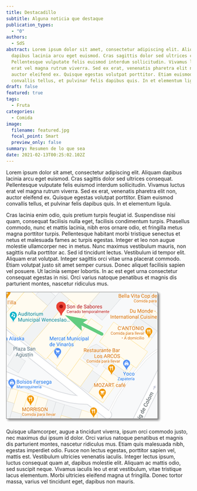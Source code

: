 ```yaml
---
title: Destacadillo
subtitle: Alguna noticia que destaque
publication_types:
  - "0"
authors:
  - SdS
abstract: Lorem ipsum dolor sit amet, consectetur adipiscing elit. Aliquam
  dapibus lacinia arcu eget euismod. Cras sagittis dolor sed ultrices consequat.
  Pellentesque vulputate felis euismod interdum sollicitudin. Vivamus luctus
  erat vel magna rutrum viverra. Sed ex erat, venenatis pharetra elit non,
  auctor eleifend ex. Quisque egestas volutpat porttitor. Etiam euismod
  convallis tellus, et pulvinar felis dapibus quis. In et elementum ligula.
draft: false
featured: true
tags:
  - Fruta
categories:
  - Comida
image:
  filename: featured.jpg
  focal_point: Smart
  preview_only: false
summary: Resumen de lo que sea
date: 2021-02-13T00:25:02.102Z
---
```

Lorem ipsum dolor sit amet, consectetur adipiscing elit. Aliquam dapibus lacinia arcu eget euismod. Cras sagittis dolor sed ultrices consequat. Pellentesque vulputate felis euismod interdum sollicitudin. Vivamus luctus erat vel magna rutrum viverra. Sed ex erat, venenatis pharetra elit non, auctor eleifend ex. Quisque egestas volutpat porttitor. Etiam euismod convallis tellus, et pulvinar felis dapibus quis. In et elementum ligula.

Cras lacinia enim odio, quis pretium turpis feugiat id. Suspendisse nisi quam, consequat facilisis nulla eget, facilisis condimentum turpis. Phasellus commodo, nunc et mattis lacinia, nibh eros ornare odio, et fringilla metus magna porttitor turpis. Pellentesque habitant morbi tristique senectus et netus et malesuada fames ac turpis egestas. Integer et leo non augue molestie ullamcorper nec in metus. Nunc maximus vestibulum mauris, non sagittis nulla porttitor ac. Sed id tincidunt lectus. Vestibulum id tempor elit. Aliquam erat volutpat. Integer sagittis orci vitae urna placerat commodo. Etiam volutpat justo sit amet semper cursus. Donec aliquet facilisis sapien vel posuere. Ut lacinia semper lobortis. In ac est eget urna consectetur consequat egestas in nisi. Orci varius natoque penatibus et magnis dis parturient montes, nascetur ridiculus mus.

![](sds-google-maps.png "Localización")

Quisque ullamcorper, augue a tincidunt viverra, ipsum orci commodo justo, nec maximus dui ipsum id dolor. Orci varius natoque penatibus et magnis dis parturient montes, nascetur ridiculus mus. Etiam quis malesuada nibh, egestas imperdiet odio. Fusce non lectus egestas, porttitor sapien vel, mattis est. Vestibulum ultricies venenatis iaculis. Integer lectus ipsum, luctus consequat quam at, dapibus molestie elit. Aliquam ac mattis odio, sed suscipit neque. Vivamus iaculis leo ut erat vestibulum, vitae tristique lacus elementum. Morbi ultricies eleifend magna ut fringilla. Donec tortor massa, varius vel tincidunt eget, dapibus non mauris.